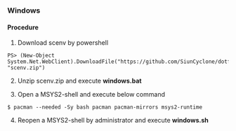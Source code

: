 ### Windows

#### Procedure

1. Download scenv by powershell

  ```
PS> (New-Object System.Net.WebClient).DownloadFile("https://github.com/SiunCyclone/dotfiles/archive/master.zip", "scenv.zip")
  ```

2. Unzip scenv.zip and execute **windows.bat**

3. Open a MSYS2-shell and execute below command

  ```
$ pacman --needed -Sy bash pacman pacman-mirrors msys2-runtime
  ```

4. Reopen a MSYS2-shell by administrator and execute **windows.sh**

